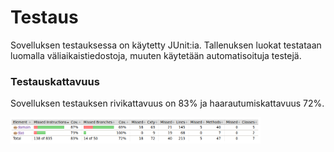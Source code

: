 # Testaus

Sovelluksen testauksessa on käytetty JUnit:ia. Tallenuksen luokat testataan luomalla väliaikaistiedostoja, muuten käytetään automatisoituja testejä.

### Testauskattavuus

Sovelluksen testauksen rivikattavuus on 83% ja haarautumiskattavuus 72%.

<img src="https://raw.githubusercontent.com/Miejo/ot-harjoitustyo/master/dokumentaatio/kuvat/jacoco.png" width="400">
